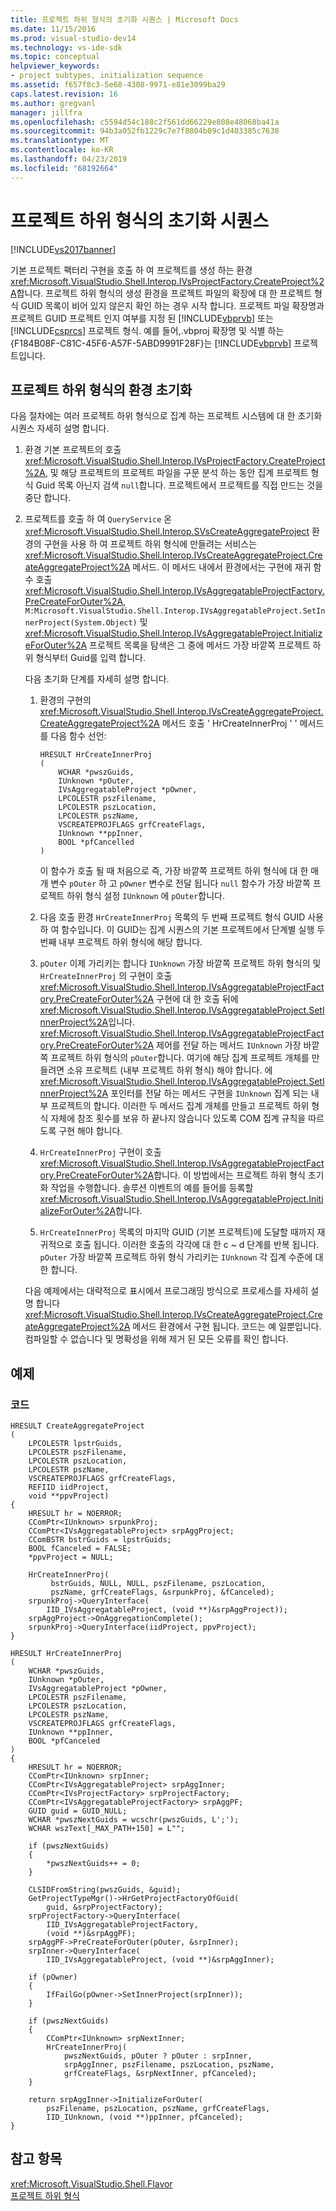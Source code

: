 ```yaml
---
title: 프로젝트 하위 형식의 초기화 시퀀스 | Microsoft Docs
ms.date: 11/15/2016
ms.prod: visual-studio-dev14
ms.technology: vs-ide-sdk
ms.topic: conceptual
helpviewer_keywords:
- project subtypes, initialization sequence
ms.assetid: f657f8c3-5e68-4308-9971-e81e3099ba29
caps.latest.revision: 16
ms.author: gregvanl
manager: jillfra
ms.openlocfilehash: c5594d54c188c2f561dd66229e808e48068ba41a
ms.sourcegitcommit: 94b3a052fb1229c7e7f8804b09c1d403385c7630
ms.translationtype: MT
ms.contentlocale: ko-KR
ms.lasthandoff: 04/23/2019
ms.locfileid: "68192664"
---
```

# <a name="initialization-sequence-of-project-subtypes"></a>프로젝트 하위 형식의 초기화 시퀀스
[!INCLUDE[vs2017banner](../../includes/vs2017banner.md)]

기본 프로젝트 팩터리 구현을 호출 하 여 프로젝트를 생성 하는 환경 <xref:Microsoft.VisualStudio.Shell.Interop.IVsProjectFactory.CreateProject%2A>합니다. 프로젝트 하위 형식의 생성 환경을 프로젝트 파일의 확장에 대 한 프로젝트 형식 GUID 목록이 비어 있지 않은지 확인 하는 경우 시작 합니다. 프로젝트 파일 확장명과 프로젝트 GUID 프로젝트 인지 여부를 지정 된 [!INCLUDE[vbprvb](../../includes/vbprvb-md.md)] 또는 [!INCLUDE[csprcs](../../includes/csprcs-md.md)] 프로젝트 형식. 예를 들어,.vbproj 확장명 및 식별 하는 {F184B08F-C81C-45F6-A57F-5ABD9991F28F}는 [!INCLUDE[vbprvb](../../includes/vbprvb-md.md)] 프로젝트입니다.  
  
## <a name="environments-initialization-of-project-subtypes"></a>프로젝트 하위 형식의 환경 초기화  
 다음 절차에는 여러 프로젝트 하위 형식으로 집계 하는 프로젝트 시스템에 대 한 초기화 시퀀스 자세히 설명 합니다.  
  
1. 환경 기본 프로젝트의 호출 <xref:Microsoft.VisualStudio.Shell.Interop.IVsProjectFactory.CreateProject%2A>, 및 해당 프로젝트의 프로젝트 파일을 구문 분석 하는 동안 집계 프로젝트 형식 Guid 목록 아닌지 검색 `null`합니다. 프로젝트에서 프로젝트를 직접 만드는 것을 중단 합니다.  
  
2. 프로젝트를 호출 하 여 `QueryService` 온 <xref:Microsoft.VisualStudio.Shell.Interop.SVsCreateAggregateProject> 환경의 구현을 사용 하 여 프로젝트 하위 형식에 만들려는 서비스는 <xref:Microsoft.VisualStudio.Shell.Interop.IVsCreateAggregateProject.CreateAggregateProject%2A> 메서드. 이 메서드 내에서 환경에서는 구현에 재귀 함수 호출 <xref:Microsoft.VisualStudio.Shell.Interop.IVsAggregatableProjectFactory.PreCreateForOuter%2A>, `M:Microsoft.VisualStudio.Shell.Interop.IVsAggregatableProject.SetInnerProject(System.Object)` 및 <xref:Microsoft.VisualStudio.Shell.Interop.IVsAggregatableProject.InitializeForOuter%2A> 프로젝트 목록을 탐색은 그 중에 메서드 가장 바깥쪽 프로젝트 하위 형식부터 Guid를 입력 합니다.  
  
    다음 초기화 단계를 자세히 설명 합니다.  
  
   1. 환경의 구현의 <xref:Microsoft.VisualStudio.Shell.Interop.IVsCreateAggregateProject.CreateAggregateProject%2A> 메서드 호출 ' HrCreateInnerProj ' ' 메서드를 다음 함수 선언:  
  
       ```  
       HRESULT HrCreateInnerProj  
       (  
           WCHAR *pwszGuids,  
           IUnknown *pOuter,  
           IVsAggregatableProject *pOwner,  
           LPCOLESTR pszFilename,  
           LPCOLESTR pszLocation,  
           LPCOLESTR pszName,  
           VSCREATEPROJFLAGS grfCreateFlags,  
           IUnknown **ppInner,  
           BOOL *pfCancelled  
       )  
       ```  
  
        이 함수가 호출 될 때 처음으로 즉, 가장 바깥쪽 프로젝트 하위 형식에 대 한 매개 변수 `pOuter` 하 고 `pOwner` 변수로 전달 됩니다 `null` 함수가 가장 바깥쪽 프로젝트 하위 형식 설정 `IUnknown` 에 `pOuter`합니다.  
  
   2. 다음 호출 환경 `HrCreateInnerProj` 목록의 두 번째 프로젝트 형식 GUID 사용 하 여 함수입니다. 이 GUID는 집계 시퀀스의 기본 프로젝트에서 단계별 실행 두 번째 내부 프로젝트 하위 형식에 해당 합니다.  
  
   3. `pOuter` 이제 가리키는 합니다 `IUnknown` 가장 바깥쪽 프로젝트 하위 형식의 및 `HrCreateInnerProj` 의 구현이 호출 <xref:Microsoft.VisualStudio.Shell.Interop.IVsAggregatableProjectFactory.PreCreateForOuter%2A> 구현에 대 한 호출 뒤에 <xref:Microsoft.VisualStudio.Shell.Interop.IVsAggregatableProject.SetInnerProject%2A>입니다. <xref:Microsoft.VisualStudio.Shell.Interop.IVsAggregatableProjectFactory.PreCreateForOuter%2A> 제어를 전달 하는 메서드 `IUnknown` 가장 바깥쪽 프로젝트 하위 형식의 `pOuter`합니다. 여기에 해당 집계 프로젝트 개체를 만들려면 소유 프로젝트 (내부 프로젝트 하위 형식) 해야 합니다. 에 <xref:Microsoft.VisualStudio.Shell.Interop.IVsAggregatableProject.SetInnerProject%2A> 포인터를 전달 하는 메서드 구현을 `IUnknown` 집계 되는 내부 프로젝트의 합니다. 이러한 두 메서드 집계 개체를 만들고 프로젝트 하위 형식 자체에 참조 횟수를 보유 하 끝나지 않습니다 있도록 COM 집계 규칙을 따르도록 구현 해야 합니다.  
  
   4. `HrCreateInnerProj` 구현이 호출 <xref:Microsoft.VisualStudio.Shell.Interop.IVsAggregatableProjectFactory.PreCreateForOuter%2A>합니다. 이 방법에서는 프로젝트 하위 형식 초기화 작업을 수행합니다. 솔루션 이벤트의 예를 들어를 등록할 <xref:Microsoft.VisualStudio.Shell.Interop.IVsAggregatableProject.InitializeForOuter%2A>합니다.  
  
   5. `HrCreateInnerProj` 목록의 마지막 GUID (기본 프로젝트)에 도달할 때까지 재귀적으로 호출 됩니다. 이러한 호출의 각각에 대 한 c ~ d 단계를 반복 됩니다. `pOuter` 가장 바깥쪽 프로젝트 하위 형식 가리키는 `IUnknown` 각 집계 수준에 대 한 합니다.  
  
   다음 예제에서는 대략적으로 표시에서 프로그래밍 방식으로 프로세스를 자세히 설명 합니다 <xref:Microsoft.VisualStudio.Shell.Interop.IVsCreateAggregateProject.CreateAggregateProject%2A> 메서드 환경에서 구현 됩니다. 코드는 예 일뿐입니다. 컴파일할 수 없습니다 및 명확성을 위해 제거 된 모든 오류를 확인 합니다.  
  
## <a name="example"></a>예제  
  
### <a name="code"></a>코드  
  
```  
HRESULT CreateAggregateProject  
(  
    LPCOLESTR lpstrGuids,   
    LPCOLESTR pszFilename,   
    LPCOLESTR pszLocation,  
    LPCOLESTR pszName,   
    VSCREATEPROJFLAGS grfCreateFlags,   
    REFIID iidProject,   
    void **ppvProject)  
{  
    HRESULT hr = NOERROR;  
    CComPtr<IUnknown> srpunkProj;  
    CComPtr<IVsAggregatableProject> srpAggProject;  
    CComBSTR bstrGuids = lpstrGuids;  
    BOOL fCanceled = FALSE;  
    *ppvProject = NULL;  
  
    HrCreateInnerProj(  
         bstrGuids, NULL, NULL, pszFilename, pszLocation,   
         pszName, grfCreateFlags, &srpunkProj, &fCanceled);  
    srpunkProj->QueryInterface(  
        IID_IVsAggregatableProject, (void **)&srpAggProject));  
    srpAggProject->OnAggregationComplete();  
    srpunkProj->QueryInterface(iidProject, ppvProject);  
}  
  
HRESULT HrCreateInnerProj  
(  
    WCHAR *pwszGuids,   
    IUnknown *pOuter,   
    IVsAggregatableProject *pOwner,   
    LPCOLESTR pszFilename,   
    LPCOLESTR pszLocation,  
    LPCOLESTR pszName,   
    VSCREATEPROJFLAGS grfCreateFlags,   
    IUnknown **ppInner,   
    BOOL *pfCanceled  
)  
{  
    HRESULT hr = NOERROR;  
    CComPtr<IUnknown> srpInner;  
    CComPtr<IVsAggregatableProject> srpAggInner;  
    CComPtr<IVsProjectFactory> srpProjectFactory;  
    CComPtr<IVsAggregatableProjectFactory> srpAggPF;  
    GUID guid = GUID_NULL;  
    WCHAR *pwszNextGuids = wcschr(pwszGuids, L';');  
    WCHAR wszText[_MAX_PATH+150] = L"";  
  
    if (pwszNextGuids)  
    {  
        *pwszNextGuids++ = 0;  
    }  
  
    CLSIDFromString(pwszGuids, &guid);  
    GetProjectTypeMgr()->HrGetProjectFactoryOfGuid(  
        guid, &srpProjectFactory);  
    srpProjectFactory->QueryInterface(  
        IID_IVsAggregatableProjectFactory,   
        (void **)&srpAggPF);  
    srpAggPF->PreCreateForOuter(pOuter, &srpInner);  
    srpInner->QueryInterface(  
        IID_IVsAggregatableProject, (void **)&srpAggInner);  
  
    if (pOwner)  
    {  
        IfFailGo(pOwner->SetInnerProject(srpInner));  
    }  
  
    if (pwszNextGuids)  
    {  
        CComPtr<IUnknown> srpNextInner;  
        HrCreateInnerProj(  
            pwszNextGuids, pOuter ? pOuter : srpInner,   
            srpAggInner, pszFilename, pszLocation, pszName,   
            grfCreateFlags, &srpNextInner, pfCanceled);  
    }  
  
    return srpAggInner->InitializeForOuter(  
        pszFilename, pszLocation, pszName, grfCreateFlags,   
        IID_IUnknown, (void **)ppInner, pfCanceled);  
}  
```  
  
## <a name="see-also"></a>참고 항목  
 <xref:Microsoft.VisualStudio.Shell.Flavor>   
 [프로젝트 하위 형식](../../extensibility/internals/project-subtypes.md)
